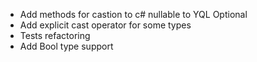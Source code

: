 - Add methods for castion to c# nullable to YQL Optional 
- Add explicit cast operator for some types
- Tests refactoring
- Add Bool type support
